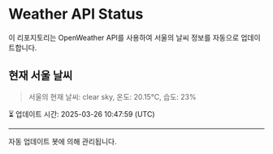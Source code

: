 
# Weather API Status

이 리포지토리는 OpenWeather API를 사용하여 서울의 날씨 정보를 자동으로 업데이트합니다.

## 현재 서울 날씨
> 서울의 현재 날씨: clear sky, 온도: 20.15°C, 습도: 23%

⏳ 업데이트 시간: 2025-03-26 10:47:59 (UTC)

---
자동 업데이트 봇에 의해 관리됩니다.
